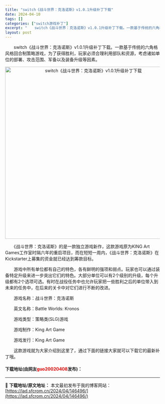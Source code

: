 ```yaml
---
title: "switch《战斗世界：克洛诺斯》v1.0.1升级补丁下载"
date: 2024-04-10
tags: []
categories: ["switch游戏补丁"]
excerpt: "　　switch《战斗世界：克洛诺斯》v1.0.1升级补丁下载。一款基于传统的六角格风格回合制策略游戏，为了获得胜利，玩家必须合理利用部队和资源，考虑诸如单位的部署、攻击范围、军备以及装备升级等因素。 　　《战斗世界：克洛诺斯》的是一款独立游戏新作，这款游戏原为KING Art Games工作室时隔&hellip;"
layout: post
---
```


 <p>　　switch《战斗世界：克洛诺斯》v1.0.1升级补丁下载。一款基于传统的六角格风格回合制策略游戏，为了获得胜利，玩家必须合理利用部队和资源，考虑诸如单位的部署、攻击范围、军备以及装备升级等因素。</p> <p align="center"><img align="" border="0" src="https://lad.sfcrom.cn/wp-content/uploads/2024/04/20240409_6615c717d0a4b.webp" width="559" alt="switch《战斗世界：克洛诺斯》v1.0.1升级补丁下载" /></p> <p>　　《战斗世界：克洛诺斯》的是一款独立游戏新作，这款游戏原为KING Art Games工作室时隔六年的重启项目，而在短短一周内，《战斗世界：克洛诺斯》在Kickstarter上募集的资金就已经达到筹款目标。</p> <p>　　游戏中所有单位都有自己的特色，各有鲜明的强项和弱点。玩家也可以通过装备特定升级来进一步突出它们的特色。大部分单位可以有2个级别的升级，每个升级都有2个选项可选。有时在战役任务中也允许玩家把一些胜利之后的单位带入到未来的任务中，在后来的关卡中对它们进行不断的改进。</p> <p>　　游戏名称：战斗世界：克洛诺斯</p> <p>　　英文名称：Battle Worlds: Kronos</p> <p>　　游戏类型：策略类(SLG)游戏</p> <p>　　游戏制作：King Art Game</p> <p>　　游戏发行：King Art Game</p> <p>　　这款游戏就为大家介绍到这里了，通过下面的链接大家就可以下载它的最新补丁哦。</p> <p><h4>下载地址(由网友<font color="red">guo20020408</font>发布)：</h4></p> 

---
📖 **下载地址/原文地址：** 本文最初发布于我的博客网站：[https://lad.sfcrom.cn/2024/04/146496/](https://lad.sfcrom.cn/2024/04/146496/)
